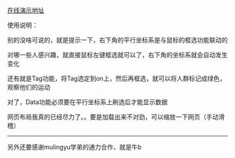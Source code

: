 [在线演示地址](https://seriousaa.github.io/SDU-VIS-DIY/)

使用说明：

别的没啥可说的，就是提示一下，右下角的平行坐标系是与鼠标的框选功能联动的

对哪一些人感兴趣，就直接鼠标左键框选就可以了，右下角的坐标系就会自动发生变化

还有就是Tag功能，将Tag选定到on上，然后再框选，就可以将人群标记成绿色，观察他们的运动

对了，Data功能必须要在平行坐标系上刷选后才能显示数据

网页布局我真的已经尽力了。。要是加载出来不对劲，可以缩放一下网页（手动滑稽）

---

另外还要感谢mulingyu学弟的通力合作，就是牛b
